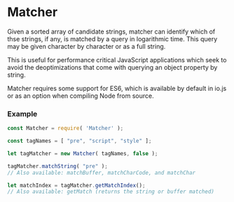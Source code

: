 # Matcher

Given a sorted array of candidate strings, matcher can identify which of thse strings, if any, is matched by a query in logarithmic time.  This query may be given character by character or as a full string.

This is useful for performance critical JavaScript applications which seek to avoid the deoptimizations that come with querying an object property by string.

Matcher requires some support for ES6, which is available by default in io.js or as an option when compiling Node from source.

### Example

~~~JavaScript
const Matcher = require( 'Matcher' );

const tagNames = [ "pre", "script", "style" ];

let tagMatcher = new Matcher( tagNames, false );

tagMatcher.matchString( "pre" );
// Also available: matchBuffer, matchCharCode, and matchChar

let matchIndex = tagMatcher.getMatchIndex();
// Also available: getMatch (returns the string or buffer matched)
~~~